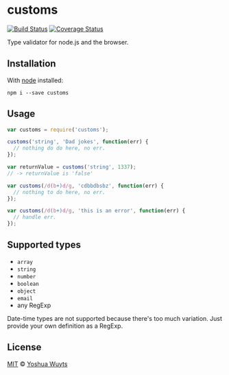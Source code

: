 # customs

[![Build Status](https://travis-ci.org/yoshuawuyts/customs.svg)](https://travis-ci.org/yoshuawuyts/customs)
[![Coverage Status](https://coveralls.io/repos/yoshuawuyts/customs/badge.png?branch=master)](https://coveralls.io/r/yoshuawuyts/customs?branch=master)

Type validator for node.js and the browser.

## Installation
With [node](nodejs.org) installed:

````
npm i --save customs
````

## Usage
````js
var customs = require('customs');

customs('string', 'Dad jokes', function(err) {
  // nothing do do here, no err.
});

var returnValue = customs('string', 1337);
// -> returnValue is 'false'

var customs(/d(b+)d/g, 'cdbbdbsbz', function(err) {
  // nothing to do here, no err.
});

var customs(/d(b+)d/g, 'this is an error', function(err) {
  // handle err.
});
````

## Supported types
- `array`
- `string`
- `number`
- `boolean`
- `object`
- `email`
- any RegExp

Date-time types are not supported because there's too much variation. Just provide your own definition as a RegExp.

## License
[MIT](https://tldrlegal.com/license/mit-license) © [Yoshua Wuyts](yoshuawuyts.com)